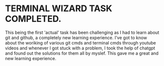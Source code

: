 # TERMINAL WIZARD TASK COMPLETED.

This being the first 'actual' task has been challenging as I had to learn about git and github, a completely new learning experience. I've got to know about the woriking of various git cmds and terminal cmds through youtube videos and whenever I got stuck with a problem, I took the help of chatgpt and found out the solutions for them all by myslef. This gave me a great and new learning experience. 
